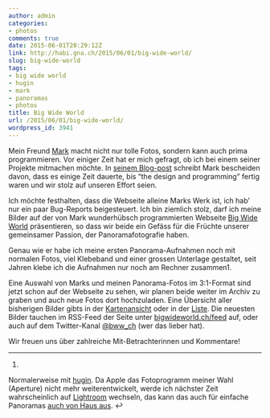 ```yaml
---
author: admin
categories:
- photos
comments: true
date: 2015-06-01T20:29:12Z
link: http://habi.gna.ch/2015/06/01/big-wide-world/
slug: big-wide-world
tags:
- big wide world
- hugin
- mark
- panoramas
- photos
title: Big Wide World
url: /2015/06/01/big-wide-world/
wordpress_id: 3941
---
```


Mein Freund [Mark](http://permanenttourist.ch/) macht nicht nur tolle Fotos, sondern kann auch prima programmieren. Vor einiger Zeit hat er mich gefragt, ob ich bei einem seiner Projekte mitmachen möchte. In [seinem Blog-post](http://permanenttourist.ch/2015/05/big-wide-world-new-photo-website-online/) schreibt Mark bescheiden davon, dass es einige Zeit dauerte, bis “the design and programming” fertig waren und wir stolz auf unseren Effort seien.

Ich möchte festhalten, dass die Webseite alleine Marks Werk ist, ich hab’ nur ein paar Bug-Reports beigesteuert. Ich bin ziemlich stolz, darf ich meine Bilder auf der von Mark wunderhübsch programmierten Webseite [Big Wide World](http://www.bigwideworld.ch) präsentieren, so dass wir beide ein Gefäss für die Früchte unserer gemeinsamer Passion, der Panoramafotografie haben.

Genau wie er habe ich meine ersten Panorama-Aufnahmen noch mit normalen Fotos, viel Klebeband und einer grossen Unterlage gestaltet, seit Jahren klebe ich die Aufnahmen nur noch am Rechner zusammen1.

Eine Auswahl von Marks und meinen Panorama-Fotos im 3:1-Format sind jetzt schon auf der Webseite zu sehen, wir planen beide weiter im Archiv zu graben und auch neue Fotos dort hochzuladen. Eine Übersicht aller bisherigen Bilder gibts in der [Kartenansicht](http://www.bigwideworld.ch/map) oder in der [Liste](http://www.bigwideworld.ch/photos). Die neuesten Bilder tauchen im RSS-Feed der Seite unter [bigwideworld.ch/feed](http://bigwideworld.ch/feed) auf, oder auch auf dem Twitter-Kanal [@bww_ch](http://twitter.com/bww_ch) (wer das lieber hat).

Wir freuen uns über zahlreiche Mit-Betrachterinnen und Kommentare!






* * *







  1. 
Normalerweise mit [hugin](http://hugin.sf.net). Da Apple das Fotoprogramm meiner Wahl (Aperture) nicht mehr weiterentwickelt, werde ich nächster Zeit wahrscheinlich auf [Lightroom](https://lightroom.adobe.com) wechseln, das kann das auch für einfache Panoramas [auch von Haus aus](https://www.youtube.com/watch?v=qy_HDGx3nWs). ↩





